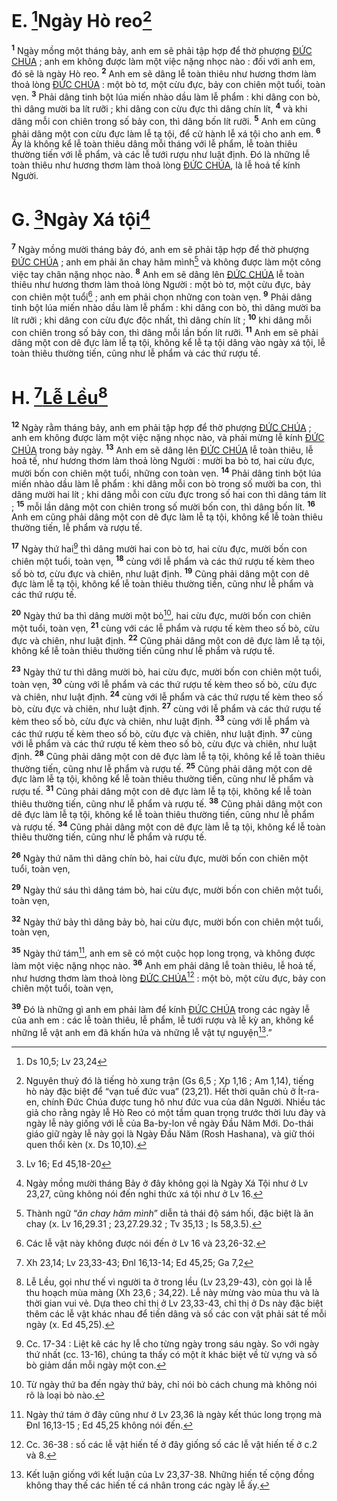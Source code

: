 # E. [^1@-2dd3eeaf-c0d1-4bf1-9858-c002e0312fdd]Ngày Hò reo[^1-2dd3eeaf-c0d1-4bf1-9858-c002e0312fdd]
<sup><b>1</b></sup> Ngày mồng một tháng bảy, anh em sẽ phải tập hợp để thờ phượng [ĐỨC CHÚA]() ; anh em không được làm một việc nặng nhọc nào : đối với anh em, đó sẽ là ngày Hò reo. <sup><b>2</b></sup> Anh em sẽ dâng lễ toàn thiêu như hương thơm làm thoả lòng [ĐỨC CHÚA]() : một bò tơ, một cừu đực, bảy con chiên một tuổi, toàn vẹn. <sup><b>3</b></sup> Phải dâng tinh bột lúa miến nhào dầu làm lễ phẩm : khi dâng con bò, thì dâng mười ba lít rưỡi ; khi dâng con cừu đực thì dâng chín lít, <sup><b>4</b></sup> và khi dâng mỗi con chiên trong số bảy con, thì dâng bốn lít rưỡi. <sup><b>5</b></sup> Anh em cũng phải dâng một con cừu đực làm lễ tạ tội, để cử hành lễ xá tội cho anh em. <sup><b>6</b></sup> Ấy là không kể lễ toàn thiêu dâng mỗi tháng với lễ phẩm, lễ toàn thiêu thường tiến với lễ phẩm, và các lễ tưới rượu như luật định. Đó là những lễ toàn thiêu như hương thơm làm thoả lòng [ĐỨC CHÚA](), là lễ hoả tế kính Người.

# G. [^2@-2dd3eeaf-c0d1-4bf1-9858-c002e0312fdd]Ngày Xá tội[^2-2dd3eeaf-c0d1-4bf1-9858-c002e0312fdd]
<sup><b>7</b></sup> Ngày mồng mười tháng bảy đó, anh em sẽ phải tập hợp để thờ phượng [ĐỨC CHÚA]() ; anh em phải ăn chay hãm mình[^3-2dd3eeaf-c0d1-4bf1-9858-c002e0312fdd] và không được làm một công việc tay chân nặng nhọc nào. <sup><b>8</b></sup> Anh em sẽ dâng lên [ĐỨC CHÚA]() lễ toàn thiêu như hương thơm làm thoả lòng Người : một bò tơ, một cừu đực, bảy con chiên một tuổi[^4-2dd3eeaf-c0d1-4bf1-9858-c002e0312fdd] ; anh em phải chọn những con toàn vẹn. <sup><b>9</b></sup> Phải dâng tinh bột lúa miến nhào dầu làm lễ phẩm : khi dâng con bò, thì dâng mười ba lít rưỡi ; khi dâng con cừu đực độc nhất, thì dâng chín lít ; <sup><b>10</b></sup> khi dâng mỗi con chiên trong số bảy con, thì dâng mỗi lần bốn lít rưỡi. <sup><b>11</b></sup> Anh em sẽ phải dâng một con dê đực làm lễ tạ tội, không kể lễ tạ tội dâng vào ngày xá tội, lễ toàn thiêu thường tiến, cũng như lễ phẩm và các thứ rượu tế.

# H. [^3@-2dd3eeaf-c0d1-4bf1-9858-c002e0312fdd][Lễ Lều]()[^5-2dd3eeaf-c0d1-4bf1-9858-c002e0312fdd]
<sup><b>12</b></sup> Ngày rằm tháng bảy, anh em phải tập hợp để thờ phượng [ĐỨC CHÚA]() ; anh em không được làm một việc nặng nhọc nào, và phải mừng lễ kính [ĐỨC CHÚA]() trong bảy ngày. <sup><b>13</b></sup> Anh em sẽ dâng lên [ĐỨC CHÚA]() lễ toàn thiêu, lễ hoả tế, như hương thơm làm thoả lòng Người : mười ba bò tơ, hai cừu đực, mười bốn con chiên một tuổi, những con toàn vẹn. <sup><b>14</b></sup> Phải dâng tinh bột lúa miến nhào dầu làm lễ phẩm : khi dâng mỗi con bò trong số mười ba con, thì dâng mười hai lít ; khi dâng mỗi con cừu đực trong số hai con thì dâng tám lít ; <sup><b>15</b></sup> mỗi lần dâng một con chiên trong số mười bốn con, thì dâng bốn lít. <sup><b>16</b></sup> Anh em cũng phải dâng một con dê đực làm lễ tạ tội, không kể lễ toàn thiêu thường tiến, lễ phẩm và rượu tế.

<sup><b>17</b></sup> Ngày thứ hai[^6-2dd3eeaf-c0d1-4bf1-9858-c002e0312fdd] thì dâng mười hai con bò tơ, hai cừu đực, mười bốn con chiên một tuổi, toàn vẹn, <sup><b>18</b></sup> cùng với lễ phẩm và các thứ rượu tế kèm theo số bò tơ, cừu đực và chiên, như luật định. <sup><b>19</b></sup> Cũng phải dâng một con dê đực làm lễ tạ tội, không kể lễ toàn thiêu thường tiến, cũng như lễ phẩm và các thứ rượu tế.

<sup><b>20</b></sup> Ngày thứ ba thì dâng mười một bò[^7-2dd3eeaf-c0d1-4bf1-9858-c002e0312fdd], hai cừu đực, mười bốn con chiên một tuổi, toàn vẹn, <sup><b>21</b></sup> cùng với các lễ phẩm và rượu tế kèm theo số bò, cừu đực và chiên, như luật định. <sup><b>22</b></sup> Cũng phải dâng một con dê đực làm lễ tạ tội, không kể lễ toàn thiêu thường tiến cũng như lễ phẩm và rượu tế.

<sup><b>23</b></sup> Ngày thứ tư thì dâng mười bò, hai cừu đực, mười bốn con chiên một tuổi, toàn vẹn, <sup><b>30</b></sup> cùng với lễ phẩm và các thứ rượu tế kèm theo số bò, cừu đực và chiên, như luật định. <sup><b>24</b></sup> cùng với lễ phẩm và các thứ rượu tế kèm theo số bò, cừu đực và chiên, như luật định. <sup><b>27</b></sup> cùng với lễ phẩm và các thứ rượu tế kèm theo số bò, cừu đực và chiên, như luật định. <sup><b>33</b></sup> cùng với lễ phẩm và các thứ rượu tế kèm theo số bò, cừu đực và chiên, như luật định. <sup><b>37</b></sup> cùng với lễ phẩm và các thứ rượu tế kèm theo số bò, cừu đực và chiên, như luật định. <sup><b>28</b></sup> Cũng phải dâng một con dê đực làm lễ tạ tội, không kể lễ toàn thiêu thường tiến, cũng như lễ phẩm và rượu tế. <sup><b>25</b></sup> Cũng phải dâng một con dê đực làm lễ tạ tội, không kể lễ toàn thiêu thường tiến, cũng như lễ phẩm và rượu tế. <sup><b>31</b></sup> Cũng phải dâng một con dê đực làm lễ tạ tội, không kể lễ toàn thiêu thường tiến, cũng như lễ phẩm và rượu tế. <sup><b>38</b></sup> Cũng phải dâng một con dê đực làm lễ tạ tội, không kể lễ toàn thiêu thường tiến, cũng như lễ phẩm và rượu tế. <sup><b>34</b></sup> Cũng phải dâng một con dê đực làm lễ tạ tội, không kể lễ toàn thiêu thường tiến, cũng như lễ phẩm và rượu tế.

<sup><b>26</b></sup> Ngày thứ năm thì dâng chín bò, hai cừu đực, mười bốn con chiên một tuổi, toàn vẹn,

<sup><b>29</b></sup> Ngày thứ sáu thì dâng tám bò, hai cừu đực, mười bốn con chiên một tuổi, toàn vẹn,

<sup><b>32</b></sup> Ngày thứ bảy thì dâng bảy bò, hai cừu đực, mười bốn con chiên một tuổi, toàn vẹn,

<sup><b>35</b></sup> Ngày thứ tám[^8-2dd3eeaf-c0d1-4bf1-9858-c002e0312fdd], anh em sẽ có một cuộc họp long trọng, và không được làm một việc nặng nhọc nào. <sup><b>36</b></sup> Anh em phải dâng lễ toàn thiêu, lễ hoả tế, như hương thơm làm thoả lòng [ĐỨC CHÚA]()[^9-2dd3eeaf-c0d1-4bf1-9858-c002e0312fdd] : một bò, một cừu đực, bảy con chiên một tuổi, toàn vẹn,

<sup><b>39</b></sup> Đó là những gì anh em phải làm để kính [ĐỨC CHÚA]() trong các ngày lễ của anh em : các lễ toàn thiêu, lễ phẩm, lễ tưới rượu và lễ kỳ an, không kể những lễ vật anh em đã khấn hứa và những lễ vật tự nguyện[^10-2dd3eeaf-c0d1-4bf1-9858-c002e0312fdd].”

[^1-2dd3eeaf-c0d1-4bf1-9858-c002e0312fdd]: Nguyên thuỷ đó là tiếng hò xung trận (Gs 6,5 ; Xp 1,16 ; Am 1,14), tiếng hò này đặc biệt để “vạn tuế đức vua” (23,21). Hết thời quân chủ ở Ít-ra-en, chính Đức Chúa được tung hô như đức vua của dân Người. Nhiều tác giả cho rằng ngày lễ Hò Reo có một tầm quan trọng trước thời lưu đày và ngày lễ này giống với lễ của Ba-by-lon về ngày Đầu Năm Mới. Do-thái giáo giữ ngày lễ này gọi là Ngày Đầu Năm (Rosh Hashana), và giữ thói quen thổi kèn (x. Ds 10,10).
[^2-2dd3eeaf-c0d1-4bf1-9858-c002e0312fdd]: Ngày mồng mười tháng Bảy ở đây không gọi là Ngày Xá Tội như ở Lv 23,27, cũng không nói đến nghi thức xá tội như ở Lv 16.
[^3-2dd3eeaf-c0d1-4bf1-9858-c002e0312fdd]: Thành ngữ “*ăn chay hãm mình*” diễn tả thái độ sám hối, đặc biệt là ăn chay (x. Lv 16,29.31 ; 23,27.29.32 ; Tv 35,13 ; Is 58,3.5).
[^4-2dd3eeaf-c0d1-4bf1-9858-c002e0312fdd]: Các lễ vật này không được nói đến ở Lv 16 và 23,26-32.
[^5-2dd3eeaf-c0d1-4bf1-9858-c002e0312fdd]: Lễ Lều, gọi như thế vì người ta ở trong lều (Lv 23,29-43), còn gọi là lễ thu hoạch mùa màng (Xh 23,6 ; 34,22). Lễ này mừng vào mùa thu và là thời gian vui vẻ. Dựa theo chỉ thị ở Lv 23,33-43, chỉ thị ở Ds này đặc biệt thêm các lễ vật khác nhau để tiến dâng và số các con vật phải sát tế mỗi ngày (x. Ed 45,25).
[^6-2dd3eeaf-c0d1-4bf1-9858-c002e0312fdd]: Cc. 17-34 : Liệt kê các hy lễ cho từng ngày trong sáu ngày. So với ngày thứ nhất (cc. 13-16), chúng ta thấy có một ít khác biệt về từ vựng và số bò giảm dần mỗi ngày một con.
[^7-2dd3eeaf-c0d1-4bf1-9858-c002e0312fdd]: Từ ngày thứ ba đến ngày thứ bảy, chỉ nói bò cách chung mà không nói rõ là loại bò nào.
[^8-2dd3eeaf-c0d1-4bf1-9858-c002e0312fdd]: Ngày thứ tám ở đây cũng như ở Lv 23,36 là ngày kết thúc long trọng mà Đnl 16,13-15 ; Ed 45,25 không nói đến.
[^9-2dd3eeaf-c0d1-4bf1-9858-c002e0312fdd]: Cc. 36-38 : số các lễ vật hiến tế ở đây giống số các lễ vật hiến tế ở c.2 và 8.
[^10-2dd3eeaf-c0d1-4bf1-9858-c002e0312fdd]: Kết luận giống với kết luận của Lv 23,37-38. Những hiến tế cộng đồng không thay thế các hiến tế cá nhân trong các ngày lễ ấy.
[^1@-2dd3eeaf-c0d1-4bf1-9858-c002e0312fdd]: Ds 10,5; Lv 23,24
[^2@-2dd3eeaf-c0d1-4bf1-9858-c002e0312fdd]: Lv 16; Ed 45,18-20
[^3@-2dd3eeaf-c0d1-4bf1-9858-c002e0312fdd]: Xh 23,14; Lv 23,33-43; Đnl 16,13-14; Ed 45,25; Ga 7,2
